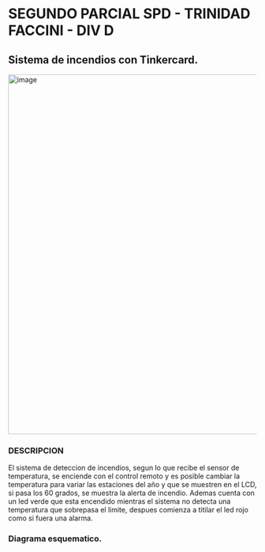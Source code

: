 # SEGUNDO PARCIAL SPD - TRINIDAD FACCINI - DIV D 

## Sistema de incendios con Tinkercard.

<img width="728" alt="image" src="https://github.com/trinifaccini/segundo_parcial_spd/assets/78211732/e9c067b3-25f2-4ad0-ab81-5856a6c54c6f">

### DESCRIPCION



El sistema de deteccion de incendios, segun lo que recibe el sensor de temperatura, se enciende con el control remoto y es posible cambiar la temperatura para variar las estaciones del año y que se muestren en el LCD, si pasa los 60 grados, se muestra la alerta de incendio. Ademas cuenta con un led verde que esta encendido mientras el sistema no detecta una temperatura que sobrepasa el limite, despues comienza a titilar el led rojo como si fuera una alarma.

### Diagrama esquematico.



